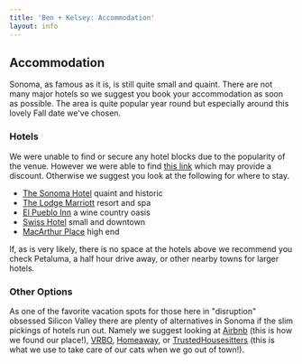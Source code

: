 ```yaml
---
title: 'Ben + Kelsey: Accommodation'
layout: info
---
```


## Accommodation

Sonoma, as famous as it is, is still quite small and quaint. There are not many major hotels so we suggest you book your accommodation as soon as possible. The area is quite popular year round but especially around this lovely Fall date we've chosen.

### Hotels

We were unable to find or secure any hotel blocks due to the popularity of the venue. However we were able to find [this link](https://www.hotelplanner.com/Search/?locale=en_US&City=The%20Depot%20Hotel%20Restaurant%20Sonoma%20241%201st%20St%20W%2C%20Sonoma%2C%20CA%2095476%2C%20USA&Latitude=38.2966458&Longitude=-122.4581722&InDate=09/14/2019&OutDate=09/15/2019&gid=5044932&NumRooms=1&sc=TheKnot_Article&kw=eventpage&_hp=1312019225219#dir-bar) which may provide a discount. Otherwise we suggest you look at the following for where to stay.

- [The Sonoma Hotel](https://www.sonomahotel.com/) quaint and historic
- [The Lodge Marriott](https://www.marriott.com/hotels/travel/sfols-the-lodge-at-sonoma-renaissance-resort-and-spa/?scid=bb1a189a-fec3-4d19-a255-54ba596febe2) resort and spa
- [El Pueblo Inn](http://www.elpuebloinn.com/) a wine country oasis
- [Swiss Hotel](http://www.swisshotelsonoma.com/) small and downtown
- [MacArthur Place](https://www.macarthurplace.com/) high end

If, as is very likely, there is no space at the hotels above we recommend you check Petaluma, a half hour drive away, or other nearby towns for larger hotels.

### Other Options

As one of the favorite vacation spots for those here in "disruption" obsessed Silicon Valley there are plenty of alternatives in Sonoma if the slim pickings of hotels run out. Namely we suggest looking at [Airbnb](https://www.airbnb.com/) (this is how we found our place!), [VRBO](https://www.vrbo.com/), [Homeaway](https://www.homeaway.com/), or [TrustedHousesitters](https://www.trustedhousesitters.com/refer/RAF87908/) (this is what we use to take care of our cats when we go out of town!).